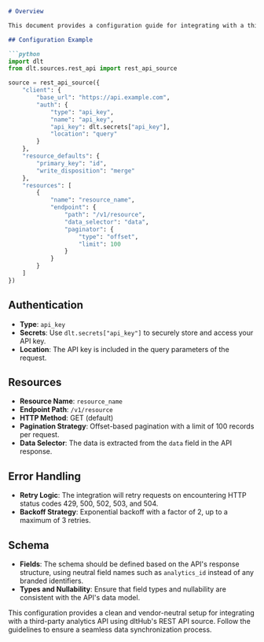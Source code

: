 ```markdown
# Overview

This document provides a configuration guide for integrating with a third-party analytics API using dltHub's REST API source. The integration supports data synchronization from the API, allowing for efficient data extraction and processing.

## Configuration Example

```python
import dlt
from dlt.sources.rest_api import rest_api_source

source = rest_api_source({
    "client": {
        "base_url": "https://api.example.com",
        "auth": {
            "type": "api_key",
            "name": "api_key",
            "api_key": dlt.secrets["api_key"],
            "location": "query"
        }
    },
    "resource_defaults": {
        "primary_key": "id",
        "write_disposition": "merge"
    },
    "resources": [
        {
            "name": "resource_name",
            "endpoint": {
                "path": "/v1/resource",
                "data_selector": "data",
                "paginator": {
                    "type": "offset",
                    "limit": 100
                }
            }
        }
    ]
})
```

## Authentication

- **Type**: `api_key`
- **Secrets**: Use `dlt.secrets["api_key"]` to securely store and access your API key.
- **Location**: The API key is included in the query parameters of the request.

## Resources

- **Resource Name**: `resource_name`
- **Endpoint Path**: `/v1/resource`
- **HTTP Method**: GET (default)
- **Pagination Strategy**: Offset-based pagination with a limit of 100 records per request.
- **Data Selector**: The data is extracted from the `data` field in the API response.

## Error Handling

- **Retry Logic**: The integration will retry requests on encountering HTTP status codes 429, 500, 502, 503, and 504.
- **Backoff Strategy**: Exponential backoff with a factor of 2, up to a maximum of 3 retries.

## Schema

- **Fields**: The schema should be defined based on the API's response structure, using neutral field names such as `analytics_id` instead of any branded identifiers.
- **Types and Nullability**: Ensure that field types and nullability are consistent with the API's data model.

This configuration provides a clean and vendor-neutral setup for integrating with a third-party analytics API using dltHub's REST API source. Follow the guidelines to ensure a seamless data synchronization process.
```